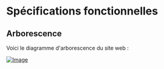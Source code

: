 # Spécifications fonctionnelles

## Arborescence

Voici le diagramme d'arborescence du site web : 

[![Image](https://i.goopics.net/2ejkue.png)](https://goopics.net/i/2ejkue)
